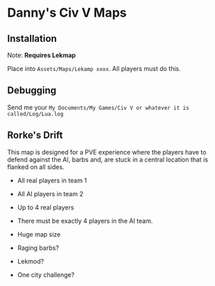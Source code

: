 # Danny's Civ V Maps
## Installation 
Note: **Requires Lekmap**

Place into `Assets/Maps/Lekamp xxxx`. All players must do this.

## Debugging
Send me your `My Documents/My Games/Civ V or whatever it is called/Log/Lua.log`

## Rorke's Drift
This map is designed for a PVE experience where the players have to defend against the AI, barbs and,
are stuck in a central location that is flanked on all sides.
 - All real players in team 1
 - All AI players in team 2
 - Up to 4 real players
 - There must be exactly 4 players in the AI team.
 - Huge map size
 
 - Raging barbs?
 - Lekmod?
 - One city challenge?
